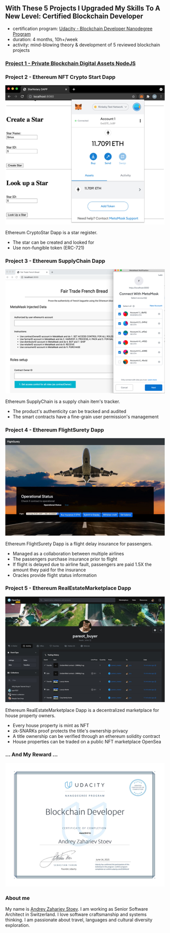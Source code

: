 ## With These 5 Projects I Upgraded My Skills To A New Level: Certified Blockchain Developer

- certification program:
  [Udacity - Blockchain Developer Nanodegree Program](https://www.udacity.com/course/blockchain-developer-nanodegree--nd1309)
- duration: 4 months, 10h+/week
- activity: mind-blowing theory & development of 5 reviewed blockchain projects

### [Project 1 - Private Blockchain Digital Assets NodeJS](project1-private-blockchain-digital-assets-nodejs/README.md)

### Project 2 - Ethereum NFT Crypto Start Dapp

[![star-dapp](project2-ethereum-nft-crypto-star-dapp/res/star-dapp.jpg)](project2-ethereum-nft-crypto-star-dapp/README.md)

Ethereum CryptoStar Dapp is a star register.

- The star can be created and looked for
- Use non-fungible token (ERC-721)

### Project 3 - Ethereum SupplyChain Dapp

[![project 3 - intro](project3-ethereum-supply-chain-n-data-auditing-dapp/res/metamask-auth-5-accounts.png)](project3-ethereum-supply-chain-n-data-auditing-dapp/README.md)

Ethereum SupplyChain is a supply chain item's tracker.

- The product's authenticity can be tracked and audited
- The smart contracts have a fine-grain user permission's management

### Project 4 - Ethereum FlightSurety Dapp

[![project4](project4-ethereum-flight-surety-dapp/res/flight-surety-dapp1.jpg)](project4-ethereum-flight-surety-dapp/README.md)

Ethereum FlightSurety Dapp is a flight delay insurance for passengers.

- Managed as a collaboration between multiple airlines
- The passengers purchase insurance prior to flight
- If flight is delayed due to airline fault, passengers are paid 1.5X the amount they paid for the insurance
- Oracles provide flight status information

### Project 5 - Ethereum RealEstateMarketplace Dapp

[![project5](project5-ethereum-real-estate-marketplace-dapp/res/pareot-reseller.jpg)](project5-ethereum-real-estate-marketplace-dapp/README.md)

Ethereum RealEstateMarketplace Dapp is a decentralized marketplace for house property owners.

- Every house property is mint as NFT
- zk-SNARKs proof protects the title's ownership privacy
- A title ownership can be verified through an ethereum solidity contract
- House properties can be traded on a public NFT marketplace OpenSea

### ... And My Reward ...

[![my certificate](res/stoev-blockchain-developer-certificate.jpg)](https://confirm.udacity.com/D3M4JLAF)

### About me

My name is [Andrey Zahariev Stoev](https://www.linkedin.com/in/andistoev). I am working as Senior Software Architect in
Switzerland. I love software craftsmanship and systems thinking. I am passionate about travel, languages and cultural
diversity exploration.
